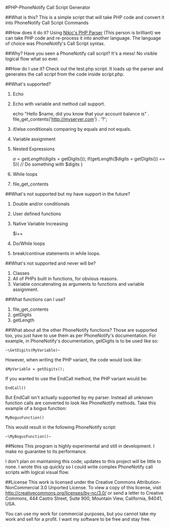 #PHP-PhoneNotify Call Script Generator

##What is this?
This is a simple script that will take PHP code and
convert it into PhoneNotify Call Script Commands

##How does it do it?
Using [Nikic's PHP Parser](https://github.com/nikic/PHP-Parser)
(This person is brilliant) we can take PHP code and re-process it
into another language. The language of choice was PhoneNotify's
Call Script syntax.

##Why?
Have you seen a PhoneNotify call script? It's a mess! No visible logical
flow what so ever.

##How do I use it?
Check out the test.php script. It loads up the parser and generates
the call script from the code inside script.php.

##What's supported?
1. Echo
2. Echo with variable and method call support.

    echo "Hello $name, did you know that your account balance is" . file\_get_contents('http://myserver.com') . '?';

3. if/else conditionals comparing by equals and not equals.
4. Variable assignment
5. Nested Expressions

    $a = getLength($digits = getDigits());
    if(getLength($digits = getDigits()) == 5){
        // Do something with $digits
    }

6. While loops
7. file\_get_contents

##What's not supported but my have support in the future?
1. Double and/or conditionals
2. User defined functions
3. Native Variable Increasing

    $i++
    
4. Do/While loops
5. break/continue statements in while loops.

##What's not supported and never will be?
1. Classes
2. All of PHPs built in functions, for obvious reasons.
3. Variable concatenating as arguments to functions and variable assignment.

##What functions can I use?
1. file\_get_contents
2. getDigits
3. getLength

##What about all the other PhoneNotify functions?
Those are supported too, you just have to use them
as per PhoneNotify's documentation. For example,
in PhoneNotify's documentation, getDigits is to be
used like so:

    ~\GetDigits(MyVariable)~
    
However, when writing the PHP variant, the code would
look like:

    $MyVariable = getDigits();
    
If you wanted to use the EndCall method, the PHP variant
would be:

    EndCall()

But EndCall isn't actually supported by my parser. Instead
all unknown function calls are converted to look like
PhoneNotify methods. Take this example of a bogus function:

    MyBogusFunction()
    
This would result in the following PhoneNotify script:

    ~\MyBogusFunction()~
    
##Notes
This program is highly experimental and still in development.
I make no guarantee to its performance.

I don't plan on maintaining this code; updates to this project
will be little to none. I wrote this up quickly
so I could write complex PhoneNotify call scripts with
logical visual flow.

##License
This work is licensed under the Creative Commons Attribution-NonCommercial 3.0 Unported License. To view a copy of this license, visit http://creativecommons.org/licenses/by-nc/3.0/ or send a letter to Creative Commons, 444 Castro Street, Suite 900, Mountain View, California, 94041, USA.

You can use my work for commercial purposes, but you cannot take my work
and sell for a profit. I want my software to be free and stay free.